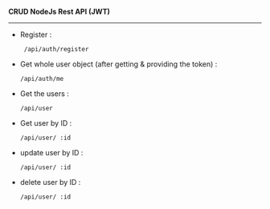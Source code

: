 **CRUD NodeJs Rest API (JWT)**

---

- Register :

       /api/auth/register

* Get whole user object (after getting & providing the token) :

      /api/auth/me

- Get the users :

      /api/user

- Get user by ID :

      /api/user/ :id

- update user by ID :

      /api/user/ :id

- delete user by ID :

      /api/user/ :id
